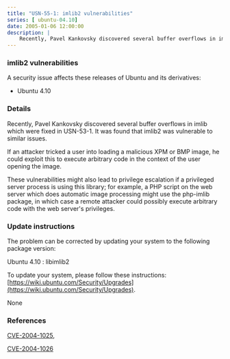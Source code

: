```yaml
---
title: "USN-55-1: imlib2 vulnerabilities"
series: [ ubuntu-04.10]
date: 2005-01-06 12:00:00
description: |
    Recently, Pavel Kankovsky discovered several buffer overflows in imlib which were fixed in USN-53-1. It was found that imlib2 was vulnerable to similar issues.
--- 
```

 
### imlib2 vulnerabilities

A security issue affects these releases of Ubuntu and its derivatives:

* Ubuntu 4.10

### Details

Recently, Pavel Kankovsky discovered several buffer overflows in imlib which were fixed in USN-53-1. It was found that imlib2 was vulnerable to similar issues.

If an attacker tricked a user into loading a malicious XPM or BMP image, he could exploit this to execute arbitrary code in the context of the user opening the image.

These vulnerabilities might also lead to privilege escalation if a privileged server process is using this library; for example, a PHP script on the web server which does automatic image processing might use the php-imlib package, in which case a remote attacker could possibly execute arbitrary code with the web server&#39;s privileges.

### Update instructions

The problem can be corrected by updating your system to the following package version:

Ubuntu 4.10
 : libimlib2 

To update your system, please follow these instructions: [https://wiki.ubuntu.com/Security/Upgrades](https://wiki.ubuntu.com/Security/Upgrades).

None

### References

 [CVE-2004-1025](http://people.ubuntu.com/~ubuntu-security/cve/CVE-2004-1025), 

 [CVE-2004-1026](http://people.ubuntu.com/~ubuntu-security/cve/CVE-2004-1026)
 
